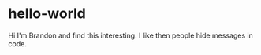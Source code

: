 # hello-world


Hi I'm Brandon and find this interesting.
I like then people hide messages in code.
